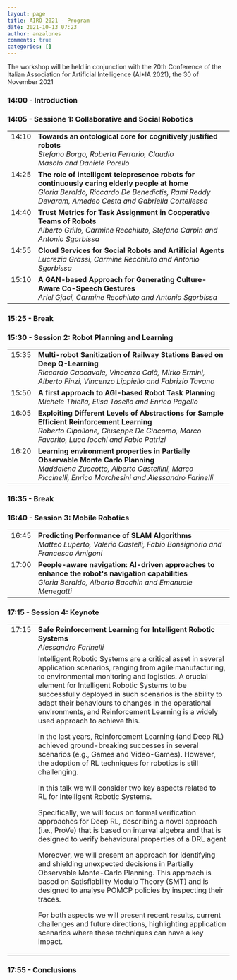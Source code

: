 ```yaml
---
layout: page
title: AIRO 2021 - Program
date: 2021-10-13 07:23
author: anzalones
comments: true
categories: []
---
```

<!-- wp:paragraph -->
<p>The workshop will be held  in conjunction with the 20th Conference of the Italian Association for Artificial Intelligence (AI*IA 2021), the 30 of November 2021 <br></p>
<!-- /wp:paragraph -->

<!-- wp:html -->
<h3>14:00 - Introduction</h3>


<h3>14:05 - Sessione 1: Collaborative and Social Robotics</h3>

<table>
	<tbody>
		<tr>
			<td style="width: 10%;vertical-align: top;text-align: left">14:10</td>
			<td><b>Towards an ontological core for cognitively justified robots</b><br>
				<em>Stefano Borgo,&nbsp;Roberta Ferrario,&nbsp;Claudio Masolo&nbsp;and&nbsp;Daniele Porello</em></td>
		</tr>
		<tr>
			<td style="width: 10%;vertical-align: top;text-align: left">14:25</td>
			<td><b>The role of intelligent telepresence robots for continuously caring elderly people at home</b><br>
				<em>Gloria Beraldo, Riccardo De Benedictis, Rami Reddy Devaram, Amedeo Cesta and Gabriella Cortellessa</em></td>
		</tr>
		<tr>
			<td style="width: 10%;vertical-align: top;text-align: left">14:40</td>
			<td><b>Trust Metrics for Task Assignment in Cooperative Teams of Robots</b><br>
				<em>Alberto Grillo, Carmine Recchiuto, Stefano Carpin and Antonio Sgorbissa</em></td>
		</tr>
		<tr>
			<td style="width: 10%;vertical-align: top;text-align: left">14:55</td>
			<td><b>Cloud Services for Social Robots and Artificial Agents</b><br>
				<em>Lucrezia Grassi, Carmine Recchiuto and Antonio Sgorbissa</em></td>
		</tr>
		<tr>
			<td style="width: 10%;vertical-align: top;text-align: left">15:10</td>
			<td><b>A GAN-based Approach for Generating Culture-Aware Co-Speech Gestures</b><br>
				<em>Ariel Gjaci, Carmine Recchiuto and Antonio Sgorbissa</em></td>
		</tr>
	</tbody>
</table>

<h3>15:25 - Break</h3>

<h3>15:30 - Session 2: Robot Planning and Learning</h3>

<table>
	<tbody>
		<tr>
			<td style="width: 10%;vertical-align: top;text-align: left">15:35</td>
			<td><b>Multi-robot Sanitization of Railway Stations Based on Deep Q-Learning</b><br>
				<em>Riccardo Caccavale, Vincenzo Calà, Mirko Ermini, Alberto Finzi, Vincenzo Lippiello and Fabrizio Tavano</em></td>
		</tr>
		<tr>
			<td style="width: 10%;vertical-align: top;text-align: left">15:50</td>
			<td><b>A first approach to AGI-based Robot Task Planning</b><br>
				<em>Michele Thiella, Elisa Tosello and Enrico Pagello</em></td>
		</tr>
		<tr>
			<td style="width: 10%;vertical-align: top;text-align: left">16:05</td>
			<td><b>Exploiting Different Levels of Abstractions for Sample Efficient Reinforcement Learning</b><br>
				<em>Roberto Cipollone, Giuseppe De Giacomo, Marco Favorito, Luca Iocchi and Fabio Patrizi</em></td>
		</tr>
		<tr>
			<td style="width: 10%;vertical-align: top;text-align: left">16:20</td>
			<td><b>Learning environment properties in Partially Observable Monte Carlo Planning</b><br>
				<em>Maddalena Zuccotto, Alberto Castellini, Marco Piccinelli, Enrico Marchesini and Alessandro Farinelli</em></td>
		</tr>
	</tbody>
</table>

<h3>16:35 - Break</h3>

<h3>16:40 - Session 3: Mobile Robotics</h3>

<table>
	<tbody>
		<tr>
			<td style="width: 10%;vertical-align: top;text-align: left">16:45</td>
			<td><b>Predicting Performance of SLAM Algorithms</b><br>
				<em>Matteo Luperto, Valerio Castelli, Fabio Bonsignorio and Francesco Amigoni</em></td>
		</tr>
		<tr>
			<td style="width: 10%;vertical-align: top;text-align: left">17:00</td>
			<td><b>People-aware navigation: AI-driven approaches to enhance the robot's navigation capabilities</b><br>
				<em>Gloria Beraldo, Alberto Bacchin and Emanuele Menegatti</em></td>
		</tr>
	</tbody>
</table>

<h3>17:15 - Session 4: Keynote</h3>
<table>
	<tbody>
		<tr>
			<td style="width: 10%;vertical-align: top;text-align: left">17:15</td>
			<td><b>Safe Reinforcement Learning for Intelligent Robotic Systems</b><br>
				<em>Alessandro Farinelli</em></td>
		</tr>
<tr><td>&nbsp;</td><td>
Intelligent Robotic Systems are a critical asset in several application scenarios, ranging from agile manufacturing, to environmental monitoring and logistics.
A crucial element for Intelligent Robotic Systems to be successfully deployed in such scenarios is the ability to adapt their behaviours to changes in the operational environments, and Reinforcement Learning is a widely used approach to achieve this.

In the last years, Reinforcement Learning (and Deep RL) achieved ground-breaking successes in several scenarios (e.g., Games and Video-Games). However, the adoption of RL techniques for robotics is still challenging.

In this talk we will consider two key aspects related to RL for Intelligent Robotic Systems. 

Specifically, we will focus on formal verification approaches for Deep RL, describing a novel approach (i.e., ProVe) that is based on interval algebra and that is designed to verify behavioural properties of a DRL agent 

Moreover, we will present an approach for identifying and shielding unexpected decisions in Partially Observable Monte-Carlo Planning. This approach is based on Satisfiability Modulo Theory (SMT) and is designed to analyse POMCP policies by inspecting their traces. 

For both aspects we will present recent results, current challenges and future directions, highlighting application scenarios where these techniques can have a key impact.
</td></tr>
	</tbody>
</table>

<h3>17:55 - Conclusions</h3>
<!-- /wp:html -->

<!-- wp:paragraph -->
<p></p>
<!-- /wp:paragraph -->
